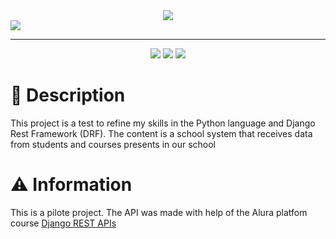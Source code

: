
<div align='center'>
    <img src='https://img.shields.io/badge/Made%20for-VSCode-1f425f.svg'  />
</div>

<div>
    <img src='https://i.imgur.com/P4Q4zYp.png' />
</div>

---

<div align='center'>
    <img src='https://img.shields.io/badge/Python-3776AB?style=for-the-badge&logo=python&logoColor=white' />
    <img src='https://img.shields.io/badge/Django-092E20?style=for-the-badge&logo=django&logoColor=white' />
    <img src='https://img.shields.io/badge/MongoDB-4EA94B?style=for-the-badge&logo=mongodb&logoColor=white' />
</div>


# 📑 Description

This project is a test to refine my skills in the Python language and Django Rest Framework (DRF). The content is a school system that receives data from students and courses presents in our school

# ⚠️ Information

This is a pilote project. The API was made with help of the Alura platfom course [Django REST APIs](https://www.alura.com.br/formacao-django-rest)

